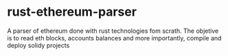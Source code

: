 # rust-ethereum-parser
A parser of ethereum done with rust technologies fom scrath. The objetive is to read eth blocks, accounts balances and more importantly, compile and deploy solidy projects

